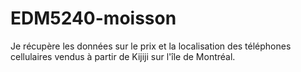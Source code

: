 # EDM5240-moisson
Je récupère les données sur le prix et la localisation des téléphones cellulaires vendus à partir de Kijiji sur l'île de Montréal. 
